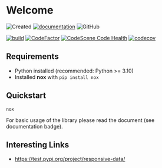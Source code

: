 # Welcome

![Created](https://badges.pufler.dev/created/thomas-lehmann-private/responsive-data)
[![documentation](https://img.shields.io/badge/documentation-ok-%2300ff00)](https://thomas-lehmann-private.github.io/responsive-data)
![GitHub](https://img.shields.io/github/license/thomas-lehmann-private/responsive-data)

[![build](https://github.com/thomas-lehmann-private/responsive-data/actions/workflows/build-action.yml/badge.svg)](https://github.com/thomas-lehmann-private/responsive-data/actions)
[![CodeFactor](https://www.codefactor.io/repository/github/thomas-lehmann-private/responsive-data/badge)](https://www.codefactor.io/repository/github/thomas-lehmann-private/responsive-data)
[![CodeScene Code Health](https://codescene.io/projects/24499/status-badges/code-health)](https://codescene.io/projects/24499)
[![codecov](https://codecov.io/gh/thomas-lehmann-private/responsive-data/branch/main/graph/badge.svg?token=QD9X5M8ATN)](https://codecov.io/gh/thomas-lehmann-private/responsive-data)


## Requirements

 - Python installed (recommended: Python >= 3.10)
 - Installed **nox** with `pip install nox`

## Quickstart

```
nox
```

For basic usage of the library please read the document (see documentation badge).

 ## Interesting Links

  - https://test.pypi.org/project/responsive-data/

